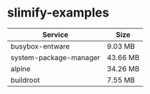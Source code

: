 # slimify-examples

| Service                | Size     |
| ---------------------- | -------- |
| busybox-entware        | 9.03 MB  |
| system-package-manager | 43.66 MB |
| alpine                 | 34.26 MB |
| buildroot              | 7.55 MB  |

